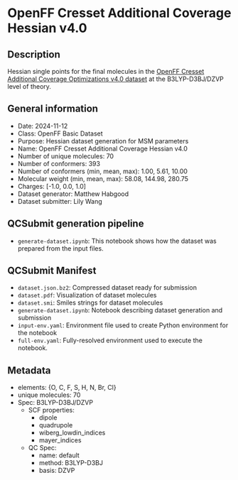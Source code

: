 # OpenFF Cresset Additional Coverage Hessian v4.0

## Description

Hessian single points for the final molecules in the [OpenFF Cresset Additional Coverage Optimizations v4.0 dataset](https://github.com/openforcefield/qca-dataset-submission/tree/master/submissions/2025-03-06-OpenFF-Cresset-Additional-Coverage-Optimizations-v4.0) at the B3LYP-D3BJ/DZVP level of theory.

## General information

* Date: 2024-11-12
* Class: OpenFF Basic Dataset
* Purpose: Hessian dataset generation for MSM parameters
* Name: OpenFF Cresset Additional Coverage Hessian v4.0
* Number of unique molecules: 70
* Number of conformers: 393
* Number of conformers (min, mean, max): 1.00, 5.61, 10.00
* Molecular weight (min, mean, max): 58.08, 144.98, 280.75
* Charges: [-1.0, 0.0, 1.0]
* Dataset generator: Matthew Habgood
* Dataset submitter: Lily Wang


## QCSubmit generation pipeline

* `generate-dataset.ipynb`: This notebook shows how the dataset was prepared from the input files.


## QCSubmit Manifest

* `dataset.json.bz2`: Compressed dataset ready for submission
* `dataset.pdf`: Visualization of dataset molecules
* `dataset.smi`: Smiles strings for dataset molecules
* `generate-dataset.ipynb`: Notebook describing dataset generation and submission
* `input-env.yaml`: Environment file used to create Python environment for the notebook
* `full-env.yaml`: Fully-resolved environment used to execute the notebook.


## Metadata

* elements: {O, C, F, S, H, N, Br, Cl}
* unique molecules: 70
* Spec: B3LYP-D3BJ/DZVP
    * SCF properties:
        * dipole
        * quadrupole
        * wiberg_lowdin_indices
        * mayer_indices
    * QC Spec:
        * name: default
        * method: B3LYP-D3BJ
        * basis: DZVP
